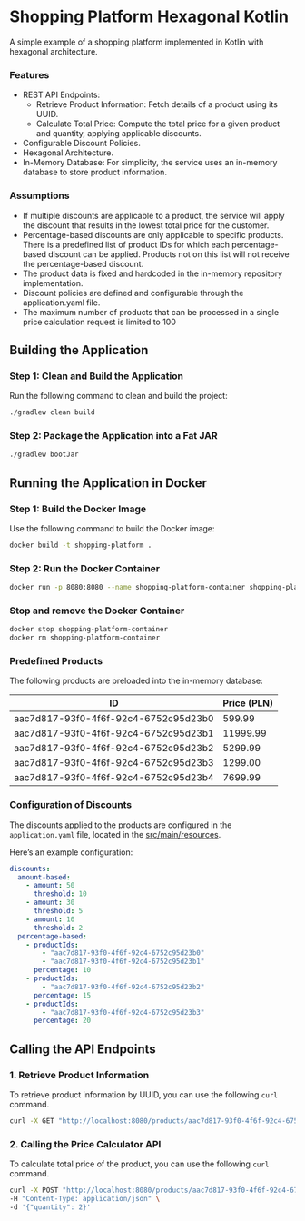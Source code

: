 # Shopping Platform Hexagonal Kotlin

A simple example of a shopping platform implemented in Kotlin with hexagonal architecture.

### Features
* REST API Endpoints:
  * Retrieve Product Information: Fetch details of a product using its UUID.
  * Calculate Total Price: Compute the total price for a given product and quantity, applying applicable discounts.
* Configurable Discount Policies.
* Hexagonal Architecture.
* In-Memory Database: For simplicity, the service uses an in-memory database to store product information.

### Assumptions
* If multiple discounts are applicable to a product, the service will apply the discount that results in the lowest total price for the customer.
* Percentage-based discounts are only applicable to specific products. There is a predefined list of product IDs for which each percentage-based discount can be applied. Products not on this list will not receive the percentage-based discount.
* The product data is fixed and hardcoded in the in-memory repository implementation.
* Discount policies are defined and configurable through the application.yaml file.
* The maximum number of products that can be processed in a single price calculation request is limited to 100

## Building the Application

### Step 1: Clean and Build the Application

Run the following command to clean and build the project:

```bash
./gradlew clean build
```

### Step 2: Package the Application into a Fat JAR
```bash
./gradlew bootJar
```

## Running the Application in Docker

### Step 1: Build the Docker Image

Use the following command to build the Docker image:
```bash
docker build -t shopping-platform .
```

### Step 2: Run the Docker Container

```bash
docker run -p 8080:8080 --name shopping-platform-container shopping-platform
```

### Stop and remove the Docker Container

```bash
docker stop shopping-platform-container
docker rm shopping-platform-container
``````

### Predefined Products

The following products are preloaded into the in-memory database:

| ID                                     | Price (PLN) |
|----------------------------------------|-------------|
| aac7d817-93f0-4f6f-92c4-6752c95d23b0   | 599.99      |
| aac7d817-93f0-4f6f-92c4-6752c95d23b1   | 11999.99    |
| aac7d817-93f0-4f6f-92c4-6752c95d23b2   | 5299.99     |
| aac7d817-93f0-4f6f-92c4-6752c95d23b3   | 1299.00     |
| aac7d817-93f0-4f6f-92c4-6752c95d23b4   | 7699.99     |

### Configuration of Discounts

The discounts applied to the products are configured in the `application.yaml` file, located in the [src/main/resources](src/main/resources/application.yaml).

Here’s an example configuration:

```yaml
discounts:
  amount-based:
    - amount: 50
      threshold: 10
    - amount: 30
      threshold: 5
    - amount: 10
      threshold: 2
  percentage-based:
    - productIds:
        - "aac7d817-93f0-4f6f-92c4-6752c95d23b0"
        - "aac7d817-93f0-4f6f-92c4-6752c95d23b1"
      percentage: 10
    - productIds:
        - "aac7d817-93f0-4f6f-92c4-6752c95d23b2"
      percentage: 15
    - productIds:
        - "aac7d817-93f0-4f6f-92c4-6752c95d23b3"
      percentage: 20
```

## Calling the API Endpoints
### 1. Retrieve Product Information

To retrieve product information by UUID, you can use the following `curl` command.

```bash
curl -X GET "http://localhost:8080/products/aac7d817-93f0-4f6f-92c4-6752c95d23b0" -H "Accept: application/json"
```

### 2. Calling the Price Calculator API

To calculate total price of the product, you can use the following `curl` command.
```bash
curl -X POST "http://localhost:8080/products/aac7d817-93f0-4f6f-92c4-6752c95d23b0/calculate-price" \
-H "Content-Type: application/json" \
-d '{"quantity": 2}'
```
